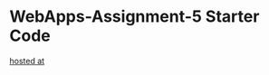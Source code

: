 # WebApps-Assignment-5 Starter Code
[hosted at](https://44-563-webapps-f21.github.io/webapps-s21-assignment-5-Sriharsha1234567/animal.html)
